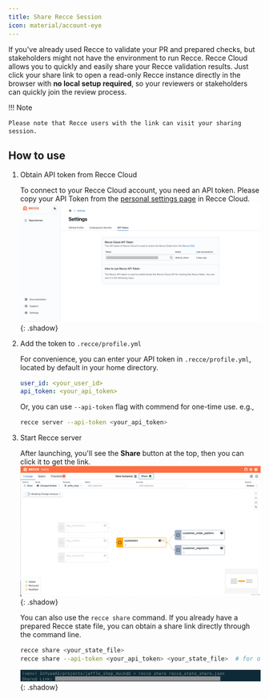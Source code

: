 ```yaml
---
title: Share Recce Session
icon: material/account-eye
---
```


If you've already used Recce to validate your PR and prepared checks, but stakeholders might not have the environment to run Recce. Recce Cloud allows you to quickly and easily share your Recce validation results. Just click your share link to open a read-only Recce instance directly in the browser with __no local setup required__, so your reviewers or stakeholders can quickly join the review process.

!!! Note

    Please note that Recce users with the link can visit your sharing session.

## How to use

1. Obtain API token from Recce Cloud
    
    To connect to your Recce Cloud account, you need an API token. Please copy your API Token from the [personal settings page](https://cloud.datarecce.io/settings#tokens) in Recce Cloud.
    ![Recce API Token](../../assets/images/recce-cloud/setting-page-api-token-fs8.png){: .shadow}

1. Add the token to `.recce/profile.yml`

    For convenience, you can enter your API token in `.recce/profile.yml`, located by default in your home directory. 
    ```yaml
    user_id: <your_user_id>
    api_token: <your_api_token>
    ```
    Or, you can use `--api-token` flag with commend for one-time use. e.g.,
    ```bash
    recce server --api-token <your_api_token>
    ```

1. Start Recce server

    After launching, you'll see the __Share__ button at the top, then you can click it to get the link.
    ![Recce Share From Server](../../assets/images/recce-cloud/recce-share-from-server-fs8.png){: .shadow}

    You can also use the `recce share` command. If you already have a prepared Recce state file, you can obtain a share link directly through the command line.
    ```bash
    recce share <your_state_file>
    recce share --api-token <your_api_token> <your_state_file>  # for one-time use
    ```
    ![Recce Share From CLI](../../assets/images/recce-cloud/recce-share-from-cli.png){: .shadow}
